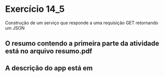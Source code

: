 # Exercício 14_5

Construção de um serviço que responde a uma requisição GET retornando um JSON

## O resumo contendo a primeira parte da atividade está no arquivo resumo.pdf

## A descrição do app está em

